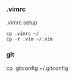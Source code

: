 ### .vimrc

.vimrc setup

```
cp .vimrc ~/
cp -r .vim ~/.vim
```

### git
cp .gitconfig ~/.gitconfig


